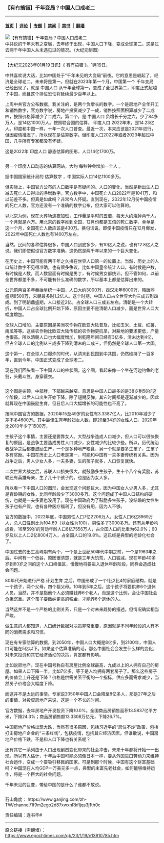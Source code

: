 ### 【有冇搞错】千年变局？中国人口成老二

---

#### [首页](../../../..?n13910785) &nbsp;|&nbsp; [评论](../../../../../epoch-comment?n13910785) &nbsp;|&nbsp; [专题](../../../../../epoch-special?n13910785) &nbsp;|&nbsp; [禁闻](../../../../../epoch-news?n13910785) &nbsp;|&nbsp; [禁书](../../../../../books?n13910785) &nbsp;|&nbsp; [翻墙](https://github.com/gfw-breaker/nogfw/blob/master/README.md?n13910785)


<div><img alt="【有冇搞错】千年变局？中国人口成老二" class="attachment-djy_600_400 size-djy_600_400 wp-post-image" src="https://i.epochtimes.com/assets/uploads/2023/01/id13910892-74a26c1ee2b9a19862efb93c9f698fa1-600x400.jpg"/>
<div class="caption">
 中共说的千年未有之变局，去年终于出现，中国人口下降，变成全球第二。这是过去两千年中国人从未遇见过的情况。（大纪元制图）
</div></div><hr/><div class="post_content" id="artbody" itemprop="articleBody">
 <!-- article content begin -->
 <p>
  【大纪元2023年01月19日讯】《
  <ok href="https://www.epochtimes.com/gb/tag/%E6%9C%89%E5%86%87%E6%90%9E%E9%94%99.html">
   有冇搞错
  </ok>
  》。1月19日。
 </p>
 <p>
  中共喜欢说大话，比如中国处于“千年未见的大变局”前夜。它的意思是崛起了，经济是全球老二，未来将是第一。但就在2023年第一个月，中国第一个
  <ok href="https://www.epochtimes.com/gb/tag/%E5%8D%83%E5%B9%B4%E5%8F%98%E5%B1%80.html">
   千年变局
  </ok>
  已经出现了，就是
  <ok href="https://www.epochtimes.com/gb/tag/%E4%B8%AD%E5%9B%BD%E4%BA%BA%E5%8F%A3.html">
   中国人口
  </ok>
  从千年全球第一，变成了全世界第二，印度正式超越了中国，而且这个排位恐怕将延续最少百年以上。
 </p>
 <p>
  上周中共官方公布数据，我关注的，是两个负增长的数字。一个是房地产全年开工和销售数字，官方数字说，房地产投资减少了一成，销售按照面积算减少了二成四，按照价格算减少了二成六。第二个，是
  <ok href="https://www.epochtimes.com/gb/tag/%E4%B8%AD%E5%9B%BD%E4%BA%BA%E5%8F%A3.html">
   中国人口
  </ok>
  负增长千分之六，少了84多万人，是14亿1000万人。按照联合国的估算，
  <ok href="https://www.epochtimes.com/gb/tag/%E5%8D%B0%E5%BA%A6%E4%BA%BA%E5%8F%A3.html">
   印度人口
  </ok>
  2022年末，是14.23亿人。印度和中国一样，十年一次人口普查。最近一次，本来应该是2021年进行，但因疫情推迟了，所以现在是估算数字。但印度人口2022年或者2023年超过中国，几乎所有专家都没有怀疑。
 </p>
 <p>
  这是2022年
  <ok href="https://www.epochtimes.com/gb/tag/%E5%8D%B0%E5%BA%A6%E4%BA%BA%E5%8F%A3.html">
   印度人口
  </ok>
  静态估算的图形，人口14亿1700万。
 </p>
 <p>
  <ok href="https://i.epochtimes.com/assets/uploads/2023/01/id13910798-1_0k_india.jpeg">
   <img alt="" class="size-large wp-image-13910798 aligncenter" src="https://i.epochtimes.com/assets/uploads/2023/01/id13910798-1_0k_india-600x294.jpeg"/>
  </ok>
 </p>
 <p>
  另一个印度人口动态的估算网站，大约
  <ok href="https://www.hongheiku.com/sjrkpm/yzrkpm/nygjjdqrkpm/43340.html">
   每秒钟会增加一个人
  </ok>
  。
 </p>
 <p>
  据中国国家统计局的
  <ok href="https://zh.wikipedia.org/wiki/%E4%B8%AD%E5%9B%BD%E5%A4%A7%E9%99%86%E4%BA%BA%E5%8F%A3">
   估算数字
  </ok>
  ，中国实际人口14亿1100多万。
 </p>
 <p>
  但实际上，中国官方公布的人口数字是有疑问的。人口的变化，当然是新出生人口减去死亡人口得出的净增数字。官方数字中，中国死亡人口2022年是1041万，和以前差不多。但真是如此吗？非常令人怀疑。直到现在，2022年12月份中国疫情的死亡人数，官方还没有一个准确的数字公布，但大家可以估算的。
 </p>
 <p>
  以北京为例，现在火葬场连夜加班，工作量是平时的五倍，每天大约烧掉两千人，一个月就是六万。用北京的数字推到全国，12月份都是五倍的死亡数字，单单是这一个月，全国死亡人数应该是430万。换句话说，即便中国疫情只在12月爆发，2022年中国死亡人数也有1400万左右。
 </p>
 <p>
  当然，民间的各种估算很多，中国人口到底多少，有10亿人之说，也有12.8亿人之说。我们即使假设官方数字准确，这仍然是两千年以来的一个巨大变化。
 </p>
 <p>
 </p>
 <p>
  在历史上，中国可能有两千年之久排在世界人口第一的位置上。当然，历史上的人口统计数字不见得准确，也有很多争议，比如中国皇帝统计人口，有时候是户数，有时候是人数，而人数里面有时候是男丁，有时候男女都统计。但不管如何，以前全世界都差不多，不可能有什么准确的数字，所以基本上都是估算出来的。
 </p>
 <p>
  公元前两百多年秦始皇统一中国，人口大约3000万，西汉末年6000万，隋唐鼎盛期8500万，宋朝最多时1.2亿人。这个时期，中国人口占全世界大约三成五到四成。到了明朝鼎盛期，人口接近2亿，占全球人口三成五左右。清朝是一个大转折，中国人口占全球比例开始下降，原因主要不是清朝人口减少，而是世界人口大幅度增加。
 </p>
 <p>
  全球人口增加，主要原因是美洲农作物在欧亚大陆普及，比如玉米、土豆、红薯、南瓜等等。这些农作物比欧亚大陆传统的农作物更抗旱，对耕地的要求更低，产量也很高。所以清朝人口也大幅度增加，到乾隆年间已经有3亿多，清末达到4亿，但占全球人口的比例从三成多下降到清末的二成三，但仍然是全球人口第一大国。
 </p>
 <p>
  这个第一，在全球人口爆炸的时代，从清末到民国到中共国，仍然维持了一百多年，直到今年，中国正式变成了全球老二。
 </p>
 <p>
  现在我们回头看一下中国人口的柱状图。这个图，看起来像一个坐在河边钓鱼的老翁，头戴斗笠，身穿蓑衣。
 </p>
 <p>
  <ok href="https://i.epochtimes.com/assets/uploads/2023/01/id13910799-2_000_ok-e1674118466369.jpg">
   <img alt="" class="size-large wp-image-13910799 aligncenter" src="https://i.epochtimes.com/assets/uploads/2023/01/id13910799-2_000_ok-600x482.jpg"/>
  </ok>
 </p>
 <p>
  这个图是尖顶，中部胖，下部越来越窄。意思是中国人口最多的是38岁到58岁这个阶段，以后人口出生开始下降，除了短期反弹，其它时间都是逐渐减少的。因此就算现在中国鼓励生育，但日后人口大幅增长的可能性也不高了。
 </p>
 <p>
  按照中国官方的数据，2020年15至49岁的女性有3.3387亿人，比2010年减少了差不多4600万。其中最佳生育年龄妇女人数，即20至34岁的女性人口，2020年比2010年少了1500万。
 </p>
 <p>
  生孩子这个事情，主要还是要靠女人。大型战争造成人口减少，但人口可以很快恢复的原因，是战争主要造成男性人口减少，女性减少的比较少些。所以，历代统治者战争之后都要鼓励生产，一个是多种地产粮食，另一个就是要多生孩子，生孩子多有奖励。中国在历史上人口老是第一，可能和中国有一夫多妻传统有关系。因为战争之后，男人少女人多，一夫多妻，生的孩子就多，人口恢复就快。
 </p>
 <p>
  二次世界大战之后，苏联人口损失很大，就鼓励多生孩子，生十个八个有奖励，苏联还有英雄母亲，生了几十个孩子的。也是因为女人多。
 </p>
 <p>
  所以看一下中国人口的图形，会发现这个问题巨大，因为中国女人少男人多，尤其是育龄期的女性，比同年龄段少了3000多万。这个问题成了中国人口结构的硬伤，也就是一夫多妻也没用了。现在中国政府为了鼓励多生孩子，没结婚的女性生孩子也有产假，也有各种医疗福利了，但没有用，因为人不够。
 </p>
 <p>
  官方的数据中，2022年底，中国男性人口7亿2206万人，女性人口6亿8969万人，总人口性别比为104.69（以女性为100），男性多了3000多万。还有从年龄构成看，16至59岁的劳动年龄人口8亿7556万人，占全国人口的比重为62.0%；60岁及以上人口2亿8004万人，占全国人口的19.8%。这已经是典型的老龄化社会了。
 </p>
 <p>
  中国过去的出生高峰期有两个，一个是上世纪50年代中期之前，一个是1963年之后。中间有一个低谷，原因很清楚，就是三年大饥荒，人口锐减。现在年龄40多岁到60岁之间的这个人口峰值区，慢慢地将要进入退休年龄阶段，同样会造成社会问题。
 </p>
 <p>
  80年代开始进行严格
  <ok href="https://www.epochtimes.com/gb/tag/%E8%AE%A1%E5%88%92%E7%94%9F%E8%82%B2.html">
   计划生育
  </ok>
  之后，中国形成了一个1比2比4的家庭结构，就是一个孩子，两个父母，四个祖父母。10年到5年之后，这个孩子将要供养6个退休人员。当然，并不是指他个人必须赚钱养6个老人，而是这个比例，会让中国社会负担沉重。这个孩子要缴纳更高的税金，才能养6个退休的人。
 </p>
 <p>
  当然这并不是一个严格的比例关系，只是一个对未来趋势的描述。但情况确实相当严峻。
 </p>
 <p>
  做生意的人都知道，人口统计数据对决策非常重要，原因就是不同年龄段的人有不同的消费需求和习惯。
 </p>
 <p>
  现在有专家估算的数据，到2050年，中国人口大概是8亿多，到2100年，中国人口可能在5亿以下。如果这个估算准确的话，那么中国社会会发生什么样的变化，对未来投资和其它经济活动的决策，肯定都有影响。
 </p>
 <p>
  比如说房地产。现在中国号称自有房屋比例全球最高，九成以上的人拥有自己的房屋。如果人口下降一半，比如7亿多，等于是人均拥有两套房子了。那么这些房子的价值会上升还是下降？价格是供需关系平衡的一个指标，供应多而需求减少，当然房子价格会大幅度下降。
 </p>
 <p>
  而这并不是太远的事情。专家说2050年中国人口会降至8亿多人，那是27年之后的事情，对投资房地产来说，这是一个不长的时间。
 </p>
 <p>
  官方数据，去年房地产开发投资下降10.0%。全国商品房销售面积13.5837亿平方米，下降24.3%；商品房销售额13.3308万亿元，下降26.7%。
 </p>
 <p>
  中国房地产价格出现大跌，当然有很多原因，包括习近平的“房住不炒”政策，包括打击房地产企业的“三条红线”，包括疫情，包括其它经济因素。但谁敢说，中国房地产价格下跌，不是和人口下降也有关系呢？
 </p>
 <p>
  还有其它一系列由于人口出现剧烈变化带来的社会冲击，未来十年都将开始一一出现。所以有人估计，十年后中国可能必须像日本一样，要从外国进口劳动力来维持社会运作，变成一个要吸引移民的国家。可是到那个时候，中国有这个财富基础吗？中国现在人均GDP一万美元多一点，典型的未富先老社会，如何能够维持运作，将是一个巨大的社会问题。
 </p>
 <p>
  千年未见的巨变，带给中国的是什么？谁都不敢说。
 </p>
 <p>
  <ok href="https://i.epochtimes.com/assets/uploads/2020/06/WhatsApp-Image-2020-02-25-at-7.05.58-AM-5-e1591716028541.jpeg">
   <img alt="" class="aligncenter size-large wp-image-12173417" src="https://i.epochtimes.com/assets/uploads/2020/06/WhatsApp-Image-2020-02-25-at-7.05.58-AM-5-600x337.jpeg"/>
  </ok>
 </p>
 <p>
  石山角度：
  <ok href="https://www.ganjing.com/zh-TW/channel/1f9m2ego2d87xwxnRkfIjqs3j1th0c">
   https://www.ganjing.com/zh-TW/channel/1f9m2ego2d87xwxnRkfIjqs3j1th0c
  </ok>
 </p>
 <p>
  责任编辑：连书华#
 </p>
 <!-- article content end -->
 <div id="below_article_ad">
 </div>
</div>


---

原文链接（需翻墙）：https://www.epochtimes.com/gb/23/1/19/n13910785.htm